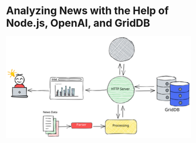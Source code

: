 # Analyzing News with the Help of Node.js, OpenAI, and GridDB

![system-arch](/assets/images/system-arch.svg)
